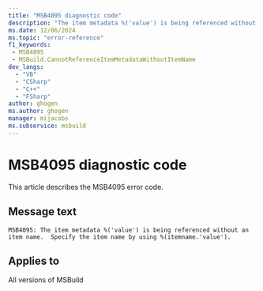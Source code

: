 ```yaml
---
title: "MSB4095 diagnostic code"
description: "The item metadata %('value') is being referenced without an item name.  Specify the item name by using %(itemname.'value')."
ms.date: 12/06/2024
ms.topic: "error-reference"
f1_keywords:
 - MSB4095
 - MSBuild.CannotReferenceItemMetadataWithoutItemName
dev_langs:
  - "VB"
  - "CSharp"
  - "C++"
  - "FSharp"
author: ghogen
ms.author: ghogen
manager: mijacobs
ms.subservice: msbuild
---
```


# MSB4095 diagnostic code

<!-- :::ErrorDefinitionDescription::: -->
<!-- :::editable-content name="introDescription"::: -->
This article describes the MSB4095 error code.
<!-- :::editable-content-end::: -->

## Message text

```output
MSB4095: The item metadata %('value') is being referenced without an item name.  Specify the item name by using %(itemname.'value').
```

<!-- :::editable-content name="postOutputDescription"::: -->
<!--
{StrBegin="MSB4095: "}
-->
<!-- :::editable-content-end::: -->
<!-- :::ErrorDefinitionDescription-end::: -->

## Applies to

All versions of MSBuild
